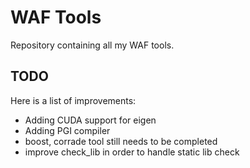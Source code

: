 # WAF Tools
Repository containing all my WAF tools.

## TODO
Here is a list of improvements:
- Adding CUDA support for eigen
- Adding PGI compiler
- boost, corrade tool still needs to be completed
- improve check_lib in order to handle static lib check